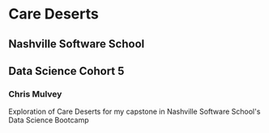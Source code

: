 # Care Deserts
## Nashville Software School
## Data Science Cohort 5
### Chris Mulvey
Exploration of Care Deserts for my capstone in Nashville Software School's Data Science Bootcamp
